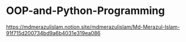 # OOP-and-Python-Programming

https://mdmerazulislam.notion.site/mdmerazulislam/Md-Merazul-Islam-91f715d200734bd9a6b4031e319ea086
